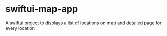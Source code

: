 # swiftui-map-app
A swiftui project to displays a list of locations on map and detailed page for every location
